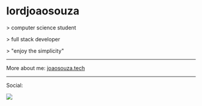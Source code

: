 <h1><b>lordjoaosouza</b></h1>
<div align="left">
    <div>
        <p>> computer science student</p>
        <p>> full stack developer</p>
        <p>> "enjoy the simplicity"</p>
    </div>
    <hr/>
    <p>More about me: <a href='https://joaosouza.tech'>joaosouza.tech</a></p>
    <hr/>
    <div>
        <p>Social:</p>
        <a href="https://www.linkedin.com/in/lordjoaosouza">
            <img src="https://img.shields.io/badge/LinkedIn-0077B5?style=for-the-badge&logo=linkedin&logoColor=white"/>
        </a>
    </div>
</div>
